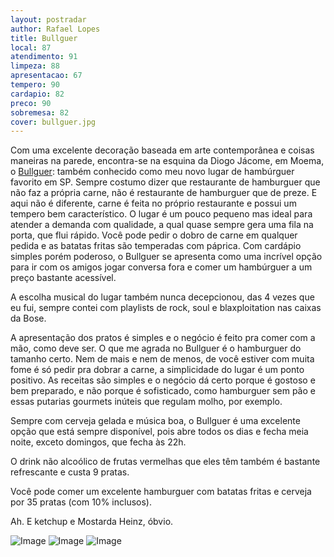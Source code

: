 ```yaml
---
layout: postradar
author: Rafael Lopes
title: Bullguer
local: 87
atendimento: 91
limpeza: 88
apresentacao: 67
tempero: 90
cardapio: 82
preco: 90
sobremesa: 82
cover: bullguer.jpg
---
```


Com uma excelente decoração baseada em arte contemporânea e coisas maneiras na parede, encontra-se na esquina da Diogo Jácome, em Moema, o [Bullguer]: também conhecido como meu novo lugar de hambúrguer favorito em SP. Sempre costumo dizer que restaurante de hamburguer que não faz a própria carne, não é restaurante de hamburguer que de preze. E aqui não é diferente, carne é feita no próprio restaurante e possui um tempero bem característico. O lugar é um pouco pequeno mas ideal para atender a demanda com qualidade,  a qual quase sempre gera uma fila na porta, que flui rápido. Você pode pedir o dobro de carne em qualquer pedida e as batatas fritas são temperadas com páprica. Com cardápio simples porém poderoso, o Bullguer se apresenta como uma incrível opção para ir com os amigos jogar conversa fora e comer um hambúrguer a um preço bastante acessível.

A escolha musical do lugar também nunca decepcionou, das 4 vezes que eu fui, sempre contei com playlists de rock, soul e blaxploitation nas caixas da Bose.

A apresentação dos pratos é simples e o negócio é feito pra comer com a mão, como deve ser. O que me agrada no Bullguer é o hamburguer do tamanho certo. Nem de mais e nem de menos, de você estiver com muita fome é só pedir pra dobrar a carne, a simplicidade do lugar é um ponto positivo. As receitas são simples e o negócio dá certo porque é gostoso e bem preparado, e não porque é sofisticado, como hamburguer sem pão e essas putarias gourmets inúteis que regulam molho, por exemplo.

Sempre com cerveja gelada e música boa, o Bullguer é uma excelente opção que está sempre disponível, pois abre todos os dias e fecha meia noite, exceto domingos, que fecha às 22h.

O drink não alcoólico de frutas vermelhas que eles têm também é bastante refrescante e custa 9 pratas.

Você pode comer um excelente hamburguer com batatas fritas e cerveja por 35 pratas (com 10% inclusos).

Ah. E ketchup e Mostarda Heinz, óbvio.

![Image](/media/712/bullguer-1.jpg)
![Image](/media/712/bullguer-2.jpg)
![Image](/media/712/bullguer-3.jpg)


[Bullguer]: http://bullguer.com/
